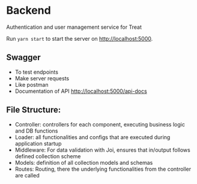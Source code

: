 # Backend

Authentication and user management service for Treat

Run `yarn start` to start the server on [http://localhost:5000]().

## Swagger

- To test endpoints
- Make server requests
- Like postman
- Documentation of API
  [http://localhost:5000/api-docs]()

## File Structure:
- Controller: controllers for each component, executing business logic and DB functions
- Loader: all functionalities and configs that are executed during application startup
- Middleware: For data validation with Joi, ensures that in/output follows defined collection scheme
- Models: definition of all collection models and schemas
- Routes: Routing, there the underlying functionalities from the controller are called
